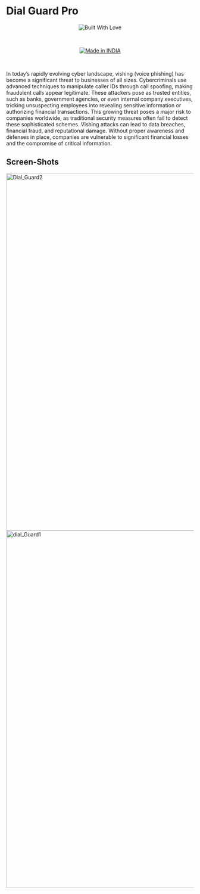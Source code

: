 # Dial Guard Pro

<p align=center>
  <img title="Built With Love" src="https://forthebadge.com/images/badges/built-with-love.svg"></p>
  
  <br>
  
  <p align=center>
  <a href=""><img title="Made in INDIA" src="https://img.shields.io/badge/MADE%20IN-INDIA-SCRIPT?colorA=%23ff8100&colorB=%23017e40&colorC=%23ff0000&style=for-the-badge"></a>
  </p>

  <br>

In today’s rapidly evolving cyber landscape, vishing (voice phishing) has become a significant threat to businesses of all sizes. Cybercriminals use advanced techniques to manipulate caller IDs through call spoofing, making fraudulent calls appear legitimate. These attackers pose as trusted entities, such as banks, government agencies, or even internal company executives, tricking unsuspecting employees into revealing sensitive information or authorizing financial transactions.
This growing threat poses a major risk to companies worldwide, as traditional security measures often fail to detect these sophisticated schemes. Vishing attacks can lead to data breaches, financial fraud, and reputational damage. Without proper awareness and defenses in place, companies are vulnerable to significant financial losses and the compromise of critical information.

## Screen-Shots

<img width="959" alt="Dial_Guard2" src="https://github.com/user-attachments/assets/97a9c080-ba1b-4b75-9fc5-15bd1dde7a7c">
<img width="959" alt="dial_Guard1" src="https://github.com/user-attachments/assets/cb043bcc-4250-464b-96f7-6156ba9acca1">

